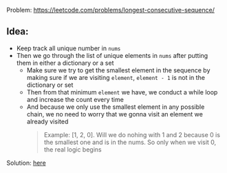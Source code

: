 Problem: https://leetcode.com/problems/longest-consecutive-sequence/

## Idea:

- Keep track all unique number in `nums`
- Then we go through the list of unique elements in `nums` after putting them in either a dictionary or a set
  - Make sure we try to get the smallest element in the sequence by making sure if we are visiting `element`, `element - 1` is not in the dictionary or set
  - Then from that minimum `element` we have, we conduct a while loop and increase the count every time
  - And because we only use the smallest element in any possible chain, we no need to worry that we gonna visit an element we already visited
    > Example: [1, 2, 0]. Will we do nohing with 1 and 2 because 0 is the smallest one and is in the nums. So only when we visit 0, the real logic begins

Solution: [here](./Solution.py)
